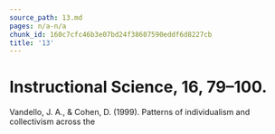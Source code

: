 ```yaml
---
source_path: 13.md
pages: n/a-n/a
chunk_id: 160c7cfc46b3e07bd24f38607590eddf6d8227cb
title: '13'
---
```

# Instructional Science, 16, 79–100.

Vandello, J. A., & Cohen, D. (1999). Patterns of individualism and collectivism across the
